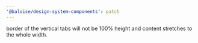 ```yaml
---
'@baloise/design-system-components': patch
---
```


border of the vertical tabs will not be 100% height and content stretches to the whole width.
